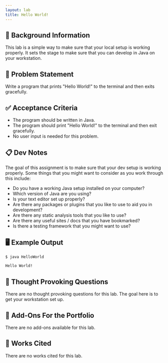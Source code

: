 ```yaml
---
layout: lab
title: Hello World!
---
```


## 🔖 Background Information

This lab is a simple way to make sure that your local setup is working properly. It sets the stage to make sure that you can develop in Java on your workstation.

## 🎯 Problem Statement

Write a program that prints "Hello World!" to the terminal and then exits gracefully.

## ✅ Acceptance Criteria

* The program should be written in Java.
* The program should print "Hello World!" to the terminal and then exit gracefully.
* No user input is needed for this problem.

## 📋 Dev Notes

The goal of this assignment is to make sure that your dev setup is working properly. Some things that you might want to consider as you work through this include:

* Do you have a working Java setup installed on your computer?
* Which version of Java are you using?
* Is your text editor set up properly?
* Are there any packages or plugins that you like to use to aid you in development?
* Are there any static analysis tools that you like to use?
* Are there any useful sites / docs that you have bookmarked?
* Is there a testing framework that you might want to use?

## 🖥️ Example Output

```bash
$ java HelloWorld

Hello World!
```

## 📝 Thought Provoking Questions

There are no thought provoking questions for this lab. The goal here is to get your workstation set up.

## 💼 Add-Ons For the Portfolio

There are no add-ons available for this lab.

## 📘 Works Cited

There are no works cited for this lab.
